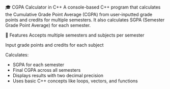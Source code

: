 🎓 CGPA Calculator in C++
A console-based C++ program that calculates the Cumulative Grade Point Average (CGPA) from user-inputted grade points and credits for multiple semesters. It also calculates SGPA (Semester Grade Point Average) for each semester.

🧾 Features
Accepts multiple semesters and subjects per semester

Input grade points and credits for each subject

Calculates:

- SGPA for each semester
- Final CGPA across all semesters
- Displays results with two decimal precision
- Uses basic C++ concepts like loops, vectors, and functions
